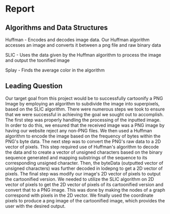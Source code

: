# Report

## Algorithms and Data Structures
Huffman - Encodes and decodes image data.
Our Huffman algorithm accesses an image and converts it between a png file and raw binary data

SLIC - Uses the data given by the Huffman algorithm to process the image and output the toonified image

Splay - Finds the average color in the algorithm


## Leading Question
Our target goal from this project would be to successfully cartoonify a PNG Image by employing an algorithm to subdivide the image into superpixels, based on the SLIC algorithm. There were numerous steps we took to ensure that we were successful in achieving the goal we sought out to accomplish. The first step was properly handling the processing of the inputted image. In order to do this, we ensured that the received image was a PNG image by having our website reject any non-PNG files. We then used a Huffman algorithm to encode the image based on the frequency of bytes within the PNG's byte data. The next step was to convert the PNG's raw data to a 2D vector of pixels. This step required use of Huffman's algorithm to decode the data and to create a vector of unsigned characters based on the binary sequence generated and mapping substrings of the sequence to its corresponding unsigned character. Then, the byteData (outputted vector of unsigned characters) was further decoded in lodepng to get a 2D vector of pixels. The final step was modify our image's 2D vector of pixels to output the cartoonified version. We needed to utilize the SLIC algorithm on 2D vector of pixels to get the 2D vector of pixels of its cartoonified version and convert that to a PNG image. This was done by making the nodes of a graph correspond with pixels in the 2D vector. We finally used the coordinate pixels to produce a png image of the cartoonified image, which provides the user with the desired output.
